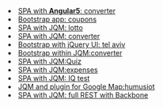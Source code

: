 <li><a href="index.html">SPA with <b>Angular5</b>: converter</a></li>
  <li><a href="carousel10.html">Bootstrap app: coupons</a></li>
  <li><a href="lottoexh.html">SPA with JQM: lotto</a></li>
  <li><a href="converh.html">SPA with JQM: converter</a></li>
  <li><a href="qzbs.html">Bootstrap with jQuery UI: tel aviv</a></li>
  <li><a href="jqm1.html">Bootstrap within JQM:converter</a></li>
  <li><a href="qzbs.html">SPA with JQM:Quiz</a></li>
  <li><a href="aexh.html">SPA with JQM:expenses</a></li>
  <li><a href="mg.html">SPA with JQM: IQ test</a></li>
  <li><a href="a17var.html">JQM and plugin for Google Map:humusiot</a></li>
  <li><a href="a01/a01.html">SPA with JQM: full REST with Backbone</a></li>
